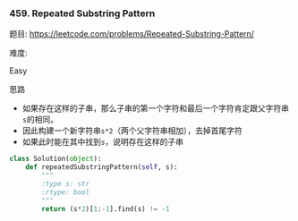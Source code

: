 ### 459. Repeated Substring Pattern


题目:
<https://leetcode.com/problems/Repeated-Substring-Pattern/>


难度:

Easy


思路

- 如果存在这样的子串，那么子串的第一个字符和最后一个字符肯定跟父字符串```s```的相同。
- 因此构建一个新字符串```s*2```（两个父字符串相加），去掉首尾字符
- 如果此时能在其中找到```s```，说明存在这样的子串




```python
class Solution(object):
    def repeatedSubstringPattern(self, s):
        """
        :type s: str
        :rtype: bool
        """
        return (s*2)[1:-1].find(s) != -1
```

